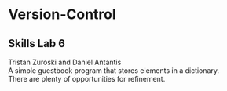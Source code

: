 # Version-Control
## Skills Lab 6  
Tristan Zuroski and Daniel Antantis  
A simple guestbook program that stores elements in a dictionary.  
There are plenty of opportunities for refinement.  